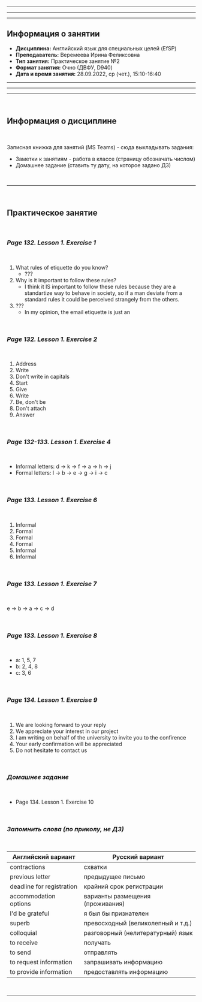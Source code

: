 ___
___
___
## Информация о занятии
- __Дисциплина:__ Английский язык для специальных целей (EfSP)
- __Преподаватель:__ Веремеева Ирина Феликсовна
- __Тип занятия:__ Практическое занятие №2
- __Формат занятия:__ Очно (ДВФУ, D940)
- __Дата и время занятия:__ 28.09.2022, ср (чет.), 15:10-16:40
___
___
___

&nbsp;

## Информация о дисциплине

&nbsp;

Записная книжка для занятий (MS Teams) - сюда выкладывать задания:
- Заметки к занятиям - работа в классе (страницу обозначать числом)
- Домашнее задание (ставить ту дату, на которое задано ДЗ)

&nbsp;

___

&nbsp;

## Практическое занятие

&nbsp;

### ___Page 132. Lesson 1. Exercise 1___

&nbsp;

1. What rules of etiquette do you know?
    - ???
2. Why is it important to follow these rules?
    - I think it IS important to follow these rules because they are a
    standartize way to behave in society, so if a man deviate from a
    standard rules it could be perceived strangely from the others.
3. ???
    - In my opinion, the email etiquette is just an

&nbsp;

### ___Page 132. Lesson 1. Exercise 2___

&nbsp;

1. Address
2. Write
3. Don't write in capitals
4. Start
5. Give
6. Write
7. Be, don't be
8. Don't attach
9. Answer

&nbsp;

### ___Page 132-133. Lesson 1. Exercise 4___

&nbsp;

- Informal letters: d -> k -> f -> a -> h -> j
- Formal letters: l -> b -> e -> g -> i -> c


&nbsp;

### ___Page 133. Lesson 1. Exercise 6___

&nbsp;

1. Informal
2. Formal
3. Formal
4. Formal
5. Informal
6. Informal


&nbsp;

### ___Page 133. Lesson 1. Exercise 7___

&nbsp;

e -> b -> a -> c -> d

&nbsp;

### ___Page 133. Lesson 1. Exercise 8___

&nbsp;

- a: 1, 5, 7
- b: 2, 4, 8
- c: 3, 6

&nbsp;

### ___Page 134. Lesson 1. Exercise 9___

&nbsp;

1. We are looking forward to your reply
2. We appreciate your interest in our project
3. I am writing on behalf of the university to invite you to the confirence
4. Your early confirmation will be appreciated
5. Do not hesitate to contact us

&nbsp;

### ___Домашнее задание___

&nbsp;

- Page 134. Lesson 1. Exercise 10

&nbsp;

### ___Запомнить слова (по приколу, не ДЗ)___

&nbsp;

|Английский вариант|Русский вариант|
|-|-|
|contractions|схватки|
|previous letter|предыдущее письмо|
|deadline for registration|крайний срок регистрации|
|accommodation options|варианты размещения (проживания)|
|I'd be grateful|я был бы признателен|
|superb|превосходный (великолепный и т.д.)|
|colloquial|разговорный (нелитературный) язык|
|to receive|получать|
|to send|отправлять|
|to request information|запрашивать информацию|
|to provide information|предоставлять информацию|

&nbsp;

___